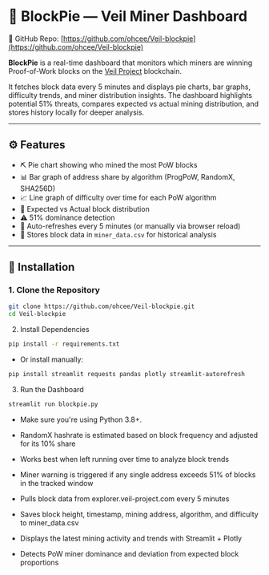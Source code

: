 # 🧱 BlockPie — Veil Miner Dashboard

📍 GitHub Repo: [https://github.com/ohcee/Veil-blockpie](https://github.com/ohcee/Veil-blockpie)

**BlockPie** is a real-time dashboard that monitors which miners are winning Proof-of-Work blocks on the [Veil Project](https://veil-project.com) blockchain.

It fetches block data every 5 minutes and displays pie charts, bar graphs, difficulty trends, and miner distribution insights. The dashboard highlights potential 51% threats, compares expected vs actual mining distribution, and stores history locally for deeper analysis.

---

## ⚙️ Features

- ⛏️ Pie chart showing who mined the most PoW blocks
- 📊 Bar graph of address share by algorithm (ProgPoW, RandomX, SHA256D)
- 📈 Line graph of difficulty over time for each PoW algorithm
- 🧪 Expected vs Actual block distribution
- ⚠️ 51% dominance detection
- 🔁 Auto-refreshes every 5 minutes (or manually via browser reload)
- 💾 Stores block data in `miner_data.csv` for historical analysis

---

## 🚀 Installation

### 1. Clone the Repository

```bash
git clone https://github.com/ohcee/Veil-blockpie.git
cd Veil-blockpie
```
2. Install Dependencies
```bash
pip install -r requirements.txt
```
- Or install manually:
```bash
pip install streamlit requests pandas plotly streamlit-autorefresh
```
3. Run the Dashboard
```bash
streamlit run blockpie.py
```
   - Make sure you're using Python 3.8+.

   - RandomX hashrate is estimated based on block frequency and adjusted for its 10% share

   - Works best when left running over time to analyze block trends

   - Miner warning is triggered if any single address exceeds 51% of blocks in the tracked window

   - Pulls block data from explorer.veil-project.com every 5 minutes

   - Saves block height, timestamp, mining address, algorithm, and difficulty to miner_data.csv

   - Displays the latest mining activity and trends with Streamlit + Plotly

   - Detects PoW miner dominance and deviation from expected block proportions
